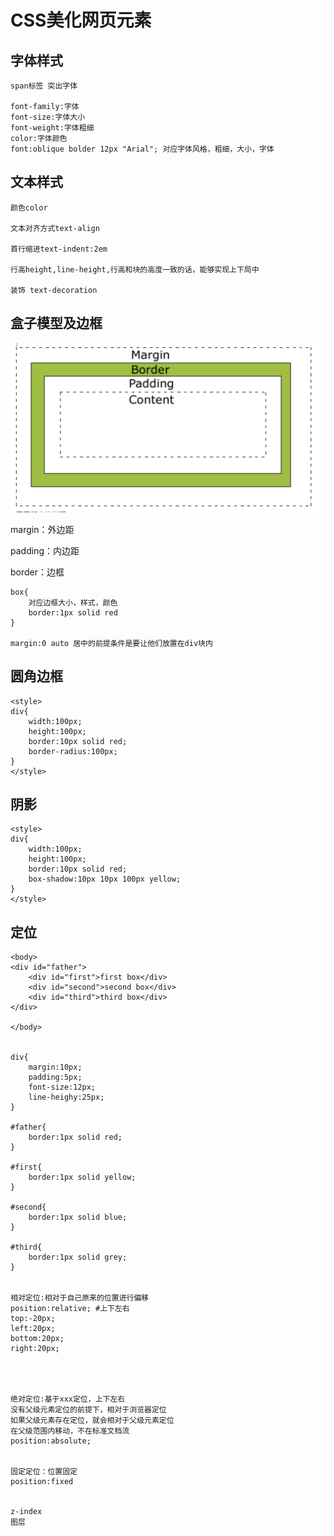 # CSS美化网页元素

## 字体样式

```text
span标签 突出字体

font-family:字体
font-size:字体大小
font-weight:字体粗细
color:字体颜色
font:oblique bolder 12px "Arial"; 对应字体风格，粗细，大小，字体
```

## 文本样式

```text
颜色color

文本对齐方式text-align

首行缩进text-indent:2em

行高height,line-height,行高和块的高度一致的话，能够实现上下局中

装饰 text-decoration

```

## 盒子模型及边框

![](../.gitbook/assets/jie-ping-20210222-xia-wu-12.09.28.png)

margin：外边距

padding：内边距

border：边框

```text
box{
    对应边框大小，样式，颜色
    border:1px solid red 
}

margin:0 auto 居中的前提条件是要让他们放置在div块内
```

## 圆角边框

```text
<style>
div{
    width:100px;
    height:100px;
    border:10px solid red;
    border-radius:100px;
}
</style>
```



## 阴影

```text
<style>
div{
    width:100px;
    height:100px;
    border:10px solid red;
    box-shadow:10px 10px 100px yellow;
}
</style>
```

## 定位

```text
<body>
<div id="father">
    <div id="first">first box</div>
    <div id="second">second box</div>
    <div id="third">third box</div>
</div>    

</body>


div{
    margin:10px;
    padding:5px;
    font-size:12px;
    line-heighy:25px;
}

#father{
    border:1px solid red;
}

#first{
    border:1px solid yellow;
}

#second{
    border:1px solid blue;
}

#third{
    border:1px solid grey;
}


相对定位:相对于自己原来的位置进行偏移
position:relative; #上下左右
top:-20px;
left:20px;
bottom:20px;
right:20px;




绝对定位:基于xxx定位，上下左右
没有父级元素定位的前提下，相对于浏览器定位
如果父级元素存在定位，就会相对于父级元素定位
在父级范围内移动，不在标准文档流
position:absolute;


固定定位：位置固定
position:fixed


z-index
图层

```

